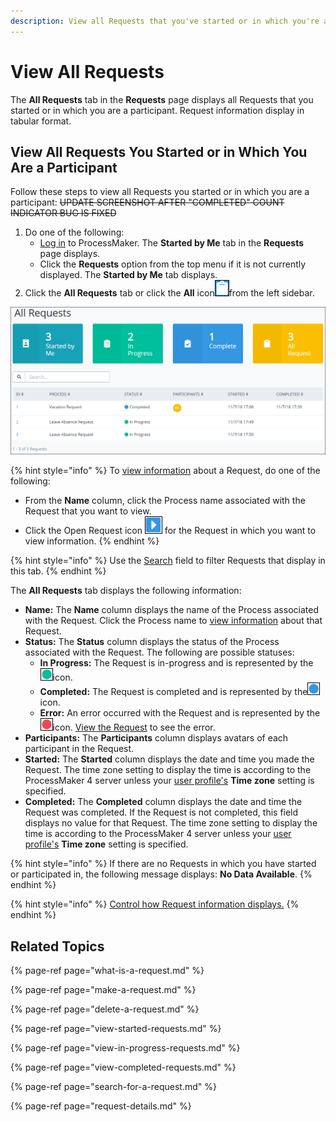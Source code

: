 ```yaml
---
description: View all Requests that you've started or in which you're a participant.
---
```


# View All Requests

The **All Requests** tab in the **Requests** page displays all Requests that you started or in which you are a participant. Request information display in tabular format.

## View All Requests You Started or in Which You Are a Participant

Follow these steps to view all Requests you started or in which you are a participant: ~~UPDATE SCREENSHOT AFTER "COMPLETED" COUNT INDICATOR BUG IS FIXED~~

1. Do one of the following:
   * [Log in](../log-in.md#log-in) to ProcessMaker. The **Started by Me** tab in the **Requests** page displays.
   * Click the **Requests** option from the top menu if it is not currently displayed. The **Started by Me** tab displays.
2. Click the **All Requests** tab or click the **All** icon![](../../.gitbook/assets/all-icon-request.png)from the left sidebar.

![&quot;All Requests&quot; Request tab](../../.gitbook/assets/all-requests-request.png)

{% hint style="info" %}
To [view information](request-details.md) about a Request, do one of the following:

* From the **Name** column, click the Process name associated with the Request that you want to view.
* Click the Open Request icon ![](../../.gitbook/assets/open-request-icon-requests.png) for the Request in which you want to view information.
{% endhint %}

{% hint style="info" %}
Use the [Search](search-for-a-request.md) field to filter Requests that display in this tab.
{% endhint %}

The **All Requests** tab displays the following information:

* **Name:** The **Name** column displays the name of the Process associated with the Request. Click the Process name to [view information](request-details.md) about that Request.
* **Status:** The **Status** column displays the status of the Process associated with the Request. The following are possible statuses:
  * **In Progress:** The Request is in-progress and is represented by the![](../../.gitbook/assets/in-progress-status-icon-requests.png)icon.
  * **Completed:** The Request is completed and is represented by the![](../../.gitbook/assets/completed-status-icon-requests.png)icon.
  * **Error:** An error occurred with the Request and is represented by the![](../../.gitbook/assets/error-status-icon-requests.png)icon. [View the Request](request-details.md#error-information-for-a-request) to see the error.
* **Participants:** The **Participants** column displays avatars of each participant in the Request.
* **Started:** The **Started** column displays the date and time you made the Request. The time zone setting to display the time is according to the ProcessMaker 4 server unless your [user profile's](../profile-settings.md#change-your-profile-settings) **Time zone** setting is specified.
* **Completed:** The **Completed** column displays the date and time the Request was completed. If the Request is not completed, this field displays no value for that Request. The time zone setting to display the time is according to the ProcessMaker 4 server unless your [user profile's](../profile-settings.md#change-your-profile-settings) **Time zone** setting is specified.

{% hint style="info" %}
If there are no Requests in which you have started or participated in, the following message displays: **No Data Available**.
{% endhint %}

{% hint style="info" %}
[Control how Request information displays.](../control-how-requests-display-in-a-tab.md)
{% endhint %}

## Related Topics

{% page-ref page="what-is-a-request.md" %}

{% page-ref page="make-a-request.md" %}

{% page-ref page="delete-a-request.md" %}

{% page-ref page="view-started-requests.md" %}

{% page-ref page="view-in-progress-requests.md" %}

{% page-ref page="view-completed-requests.md" %}

{% page-ref page="search-for-a-request.md" %}

{% page-ref page="request-details.md" %}

